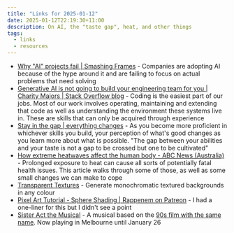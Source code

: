 ```yaml
---
title: "Links for 2025-01-12"
date: 2025-01-12T22:19:30+11:00
description: On AI, the "taste gap", heat, and other things
tags:
  - links
  - resources
---
```


- [Why "AI" projects fail | Smashing Frames](https://tante.cc/2024/09/03/why-ai-projects-fail/) - Companies are adopting AI because of the hype around it and are failing to focus on actual problems that need solving
- [Generative AI is not going to build your engineering team for you | Charity Majors | Stack Overflow blog](https://stackoverflow.blog/2024/12/31/generative-ai-is-not-going-to-build-your-engineering-team-for-you/) - Coding is the easiest part of our jobs. Most of our work involves operating, maintaining and extending that code as well as understanding the environment these systems live in. These are skills that can only be acquired through experience
- [Stay in the gap | everything changes](https://everythingchanges.us/blog/stay-in-the-gap/) - As you become more proficient in whichever skills you build, your perception of what's good changes as you learn more about what is possible. "The gap between your abilities and your taste is not a gap to be crossed but one to be cultivated"
- [How extreme heatwaves affect the human body - ABC News (Australia)](https://www.abc.net.au/news/health/2023-12-11/how-extreme-heat-can-threaten-our-bodies-and-kill/103112410) - Prolonged exposure to heat can cause all sorts of potentially fatal health issues. This article walks through some of those, as well as some small changes we can make to cope
- [Transparent Textures](https://www.transparenttextures.com/) - Generate monochromatic textured backgrounds in any colour
- [Pixel Art Tutorial - Sphere Shading | Rappenem on Patreon](https://www.patreon.com/posts/pixel-art-sphere-108853066) - I had a one-liner for this but I didn't see a point
- [Sister Act the Musical](https://sisteractthemusical.com.au/) - A musical based on the [90s film with the same name](https://en.wikipedia.org/wiki/Sister_Act). Now playing in Melbourne until January 26
